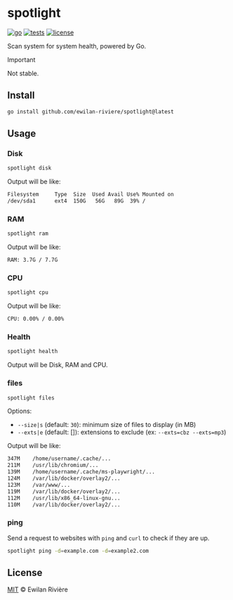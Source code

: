 # spotlight

[![go][go-version-src]][go-version-href]
[![tests][tests-src]][tests-href]
[![license][license-src]][license-href]

Scan system for system health, powered by Go.

> [!IMPORTANT]
>
> Not stable.

## Install

```bash
go install github.com/ewilan-riviere/spotlight@latest
```

## Usage

### Disk

```bash
spotlight disk
```

Output will be like:

```bash
Filesystem     Type  Size  Used Avail Use% Mounted on
/dev/sda1      ext4  150G   56G   89G  39% /
```

### RAM

```bash
spotlight ram
```

Output will be like:

```bash
RAM: 3.7G / 7.7G
```

### CPU

```bash
spotlight cpu
```

Output will be like:

```bash
CPU: 0.00% / 0.00%
```

### Health

```bash
spotlight health
```

Output will be Disk, RAM and CPU.

### files

```bash
spotlight files
```

Options:

- `--size|s` (default: `30`): minimum size of files to display (in MB)
- `--exts|e` (default: []): extensions to exclude (ex: `--exts=cbz --exts=mp3`)

Output will be like:

```bash
347M	/home/username/.cache/...
211M	/usr/lib/chromium/...
139M	/home/username/.cache/ms-playwright/...
124M	/var/lib/docker/overlay2/...
123M	/var/www/...
119M	/var/lib/docker/overlay2/...
112M	/usr/lib/x86_64-linux-gnu...
110M	/var/lib/docker/overlay2/...
```

### ping

Send a request to websites with `ping` and `curl` to check if they are up.

```bash
spotlight ping -d=example.com -d=example2.com
```

## License

[MIT](LICENSE) © Ewilan Rivière

[go-version-src]: https://img.shields.io/static/v1?style=flat&label=Go&message=v1.21&color=00ADD8&logo=go&logoColor=ffffff&labelColor=18181b
[go-version-href]: https://go.dev/
[tests-src]: https://img.shields.io/github/actions/workflow/status/ewilan-riviere/notifier/run-tests.yml?branch=main&label=tests&style=flat&colorA=18181B
[tests-href]: https://packagist.org/packages/ewilan-riviere/notifier
[license-src]: https://img.shields.io/github/license/ewilan-riviere/spotlight.svg?style=flat&colorA=18181B&colorB=00ADD8
[license-href]: https://github.com/ewilan-riviere/spotlight/blob/main/LICENSE
